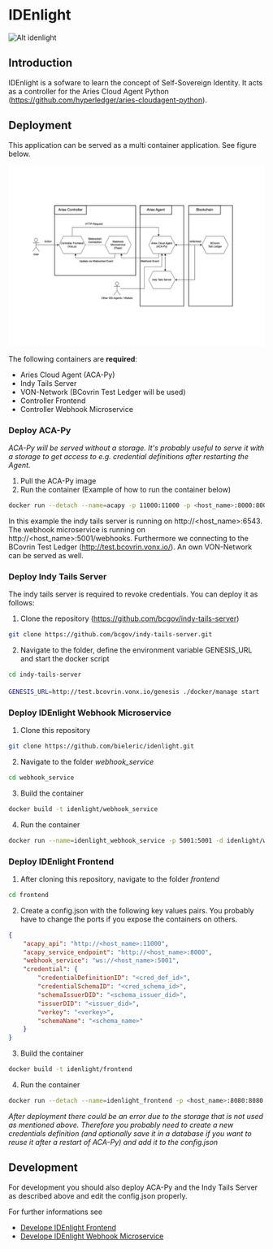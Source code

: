 # IDEnlight

![Alt idenlight](frontend/public/idenlight_dark.png?raw=true "Title")

## Introduction

IDEnlight is a sofware to learn the concept of Self-Sovereign Identity. It acts as a controller for the Aries Cloud Agent Python (https://github.com/hyperledger/aries-cloudagent-python).

## Deployment

This application can be served as a multi container application. See figure below.

![Alt architecture](frontend/public/Architecture.png?raw=true "Title")

The following containers are **required**:

* Aries Cloud Agent (ACA-Py)
* Indy Tails Server
* VON-Network (BCovrin Test Ledger will be used)
* Controller Frontend
* Controller Webhook Microservice

### Deploy ACA-Py
_ACA-Py will be served without a storage. It's probably useful to serve it with a storage to get access to e.g. credential definitions after restarting the Agent._
1. Pull the ACA-Py image
2. Run the container (Example of how to run the container below)

```sh
docker run --detach --name=acapy -p 11000:11000 -p <host_name>:8000:8000 bcgovimages/aries-cloudagent:py3.9-indy-1.16.0_0.9.0 start --label idenlight --tails-server-base-url http://<host_name>:6543 --webhook-url http://<host_name>:5001/webhooks -it http 0.0.0.0 8000 -ot http --admin 0.0.0.0 11000 --admin-insecure-mode --genesis-url http://test.bcovrin.vonx.io/genesis --seed <your_seed> --endpoint http://<host_name>:8000/ --debug-connections --auto-provision --wallet-type askar --wallet-name idenlight --wallet-key secret --auto-accept-invites --auto-accept-requests
```

In this example the indy tails server is running on http://<host_name>:6543. The webhook microservice is running on http://<host_name>:5001/webhooks. Furthermore we connecting to the BCovrin Test Ledger (http://test.bcovrin.vonx.io/). An own VON-Network can be served as well. 

### Deploy Indy Tails Server
The indy tails server is required to revoke credentials. You can deploy it as follows:

1. Clone the repository (https://github.com/bcgov/indy-tails-server)
```sh
git clone https://github.com/bcgov/indy-tails-server.git
```

2. Navigate to the folder, define the environment variable GENESIS_URL and start the docker script
```sh
cd indy-tails-server

GENESIS_URL=http://test.bcovrin.vonx.io/genesis ./docker/manage start
```

### Deploy IDEnlight Webhook Microservice
1. Clone this repository
```sh
git clone https://github.com/bieleric/idenlight.git
```

2. Navigate to the folder _webhook_service_ 
```sh
cd webhook_service
```

3. Build the container  
```sh
docker build -t idenlight/webhook_service
```

4. Run the container  
```sh
docker run --name=idenlight_webhook_service -p 5001:5001 -d idenlight/webhook_service
```

### Deploy IDEnlight Frontend
1. After cloning this repository, navigate to the folder _frontend_ 
```sh
cd frontend
```

2. Create a config.json with the following key values pairs. You probably have to change the ports if you expose the containers on others.
```json
{
    "acapy_api": "http://<host_name>:11000",
    "acapy_service_endpoint": "http://<host_name>:8000",
    "webhook_service": "ws://<host_name>:5001",
    "credential": {
        "credentialDefinitionID": "<cred_def_id>",
        "credentialSchemaID": "<cred_schema_id>",
        "schemaIssuerDID": "<schema_issuer_did>",
        "issuerDID": "<issuer_did>",
        "verkey": "<verkey>",
        "schemaName": "<schema_name>"
    }
}
```

3. Build the container  
```sh
docker build -t idenlight/frontend
```

4. Run the container  
```sh
docker run --detach --name=idenlight_frontend -p <host_name>:8080:8080 idenlight/frontend
```

_After deployment there could be an error due to the storage that is not used as mentioned above. Therefore you probably need to create a new credentials definition (and optionally save it in a database if you want to reuse it after a restart of ACA-Py) and add it to the config.json_

## Development
For development you should also deploy ACA-Py and the Indy Tails Server as described above and edit the config.json properly. 

For further informations see 

* [Develope IDEnlight Frontend](https://github.com/bieleric/idenlight/tree/main/frontend)
* [Develope IDEnlight Webhook Microservice](https://github.com/bieleric/idenlight/tree/main/webhook_service)